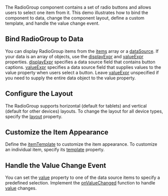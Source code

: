 The RadioGroup component contains a set of radio buttons and allows users to select one item from it. This demo illustrates how to bind the component to data, change the component layout, define a custom template, and handle the value change event.

## Bind RadioGroup to Data

You can display RadioGroup items from the [items](/Documentation/ApiReference/UI_Components/dxRadioGroup/Configuration/items/) array or a [dataSource](/Documentation/ApiReference/UI_Components/dxRadioGroup/Configuration/#dataSource). If your data is an array of objects, use the [displayExpr](/Documentation/ApiReference/UI_Components/dxRadioGroup/Configuration/#displayExpr) and [valueExpr](/Documentation/ApiReference/UI_Components/dxRadioGroup/Configuration/#valueExpr) properties. [displayExpr](/Documentation/ApiReference/UI_Components/dxRadioGroup/Configuration/#displayExpr) specifies a data source field that contains button captions. [valueExpr](/Documentation/ApiReference/UI_Components/dxRadioGroup/Configuration/#valueExpr) specifies a data source field that supplies values to the value property when users select a button. Leave [valueExpr](/Documentation/ApiReference/UI_Components/dxRadioGroup/Configuration/#valueExpr) unspecified if you need to supply the entire data object to the value property.

## Configure the Layout

The RadioGroup supports horizontal (default for tablets) and vertical (default for other devices) layouts. To change the layout for all device types, specify the [layout](/Documentation/ApiReference/UI_Components/dxRadioGroup/Configuration/#layout) property.

## Customize the Item Appearance

Define the [itemTemplate](/Documentation/ApiReference/UI_Components/dxRadioGroup/Configuration/#itemTemplate) to customize the item appearance. To customize an individual item, specify its [template](/Documentation/ApiReference/UI_Components/dxRadioGroup/Configuration/items/#template) property.

## Handle the Value Change Event

You can set the [value](/Documentation/ApiReference/UI_Components/dxRadioGroup/Configuration/#value) property to one of the data source items to specify a predefined selection. Implement the [onValueChanged](/Documentation/ApiReference/UI_Components/dxRadioGroup/Configuration/#onValueChanged) function to handle [value](/Documentation/ApiReference/UI_Components/dxRadioGroup/Configuration/#value) changes.